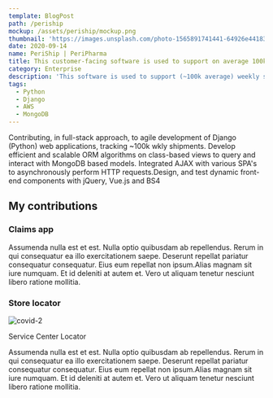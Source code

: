 ```yaml
---
template: BlogPost
path: /periship
mockup: /assets/periship/mockup.png
thumbnail: 'https://images.unsplash.com/photo-1565891741441-64926e441838?ixid=MXwxMjA3fDB8MHxwaG90by1wYWdlfHx8fGVufDB8fHw%3D&ixlib=rb-1.2.1&auto=format&fit=crop&w=1651&q=80'
date: 2020-09-14
name: PeriShip | PeriPharma
title: This customer-facing software is used to support on average 100k weekly shipments.
category: Enterprise
description: 'This software is used to support (~100k average) weekly shipments of perishables, pharmaceuticals, and other time sensitive products'
tags:
  - Python
  - Django
  - AWS
  - MongoDB
---
```

Contributing, in full-stack approach, to agile development of Django (Python) web
applications, tracking ~100k wkly shipments. Develop efficient and scalable ORM algorithms on class-based views to query and interact with MongoDB based models. Integrated AJAX with various SPA's to asynchronously perform HTTP requests.Design, and test dynamic front-end components with jQuery, Vue.js and BS4

## My contributions

### Claims app

Assumenda nulla est et est. Nulla optio quibusdam ab repellendus. Rerum in qui consequatur ea illo exercitationem saepe. Deserunt repellat pariatur consequatur consequatur. Eius eum repellat non ipsum.Alias magnam sit iure numquam. Et id deleniti at autem et. Vero ut aliquam tenetur nesciunt libero ratione mollitia.

### Store locator

![covid-2](/assets/periship/macbook-map.png)
<figcaption>Service Center Locator</figcaption>


Assumenda nulla est et est. Nulla optio quibusdam ab repellendus. Rerum in qui consequatur ea illo exercitationem saepe. Deserunt repellat pariatur consequatur consequatur. Eius eum repellat non ipsum.Alias magnam sit iure numquam. Et id deleniti at autem et. Vero ut aliquam tenetur nesciunt libero ratione mollitia.

